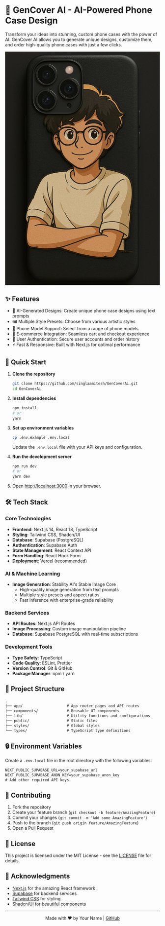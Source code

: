 # 🎨 GenCover AI - AI-Powered Phone Case Design

Transform your ideas into stunning, custom phone cases with the power of AI. GenCover AI allows you to generate unique designs, customize them, and order high-quality phone cases with just a few clicks.

![GenCover AI Banner](public/Anime-Inspired%20iPhone%2012%20Pro%20Case.png)

## ✨ Features

- 🎨 AI-Generated Designs: Create unique phone case designs using text prompts
- 🖼️ Multiple Style Presets: Choose from various artistic styles
- 📱 Phone Model Support: Select from a range of phone models
- 🛒 E-commerce Integration: Seamless cart and checkout experience
- 🔐 User Authentication: Secure user accounts and order history
- ⚡ Fast & Responsive: Built with Next.js for optimal performance

## 🚀 Quick Start

1. **Clone the repository**
   ```bash
   git clone https://github.com/singlaamitesh/GenCoverAi.git
   cd GenCoverAi
   ```

2. **Install dependencies**
   ```bash
   npm install
   # or
   yarn
   ```

3. **Set up environment variables**
   ```bash
   cp .env.example .env.local
   ```
   Update the `.env.local` file with your API keys and configuration.

4. **Run the development server**
   ```bash
   npm run dev
   # or
   yarn dev
   ```

5. Open [http://localhost:3000](http://localhost:3000) in your browser.

## 🛠️ Tech Stack

### Core Technologies
- **Frontend**: Next.js 14, React 18, TypeScript
- **Styling**: Tailwind CSS, Shadcn/UI
- **Database**: Supabase (PostgreSQL)
- **Authentication**: Supabase Auth
- **State Management**: React Context API
- **Form Handling**: React Hook Form
- **Deployment**: Vercel (recommended)

### AI & Machine Learning
- **Image Generation**: Stability AI's Stable Image Core
  - High-quality image generation from text prompts
  - Multiple style presets and aspect ratios
  - Fast inference with enterprise-grade reliability

### Backend Services
- **API Routes**: Next.js API Routes
- **Image Processing**: Custom image manipulation pipeline
- **Database**: Supabase PostgreSQL with real-time subscriptions

### Development Tools
- **Type Safety**: TypeScript
- **Code Quality**: ESLint, Prettier
- **Version Control**: Git & GitHub
- **Package Manager**: npm / yarn

## 📁 Project Structure

```
.
├── app/                    # App router pages and API routes
├── components/             # Reusable UI components
├── lib/                    # Utility functions and configurations
├── public/                 # Static files
├── styles/                 # Global styles
└── types/                  # TypeScript type definitions
```

## 🔒 Environment Variables

Create a `.env.local` file in the root directory with the following variables:

```env
NEXT_PUBLIC_SUPABASE_URL=your_supabase_url
NEXT_PUBLIC_SUPABASE_ANON_KEY=your_supabase_anon_key
# Add other required API keys
```

## 🤝 Contributing

1. Fork the repository
2. Create your feature branch (`git checkout -b feature/AmazingFeature`)
3. Commit your changes (`git commit -m 'Add some AmazingFeature'`)
4. Push to the branch (`git push origin feature/AmazingFeature`)
5. Open a Pull Request

## 📄 License

This project is licensed under the MIT License - see the [LICENSE](LICENSE) file for details.

## 🙏 Acknowledgments

- [Next.js](https://nextjs.org/) for the amazing React framework
- [Supabase](https://supabase.com/) for backend services
- [Tailwind CSS](https://tailwindcss.com/) for styling
- [Shadcn/UI](https://ui.shadcn.com/) for beautiful components

---

<p align="center">
  Made with ❤️ by Your Name | <a href="https://github.com/singlaamitesh">GitHub</a>
</p>